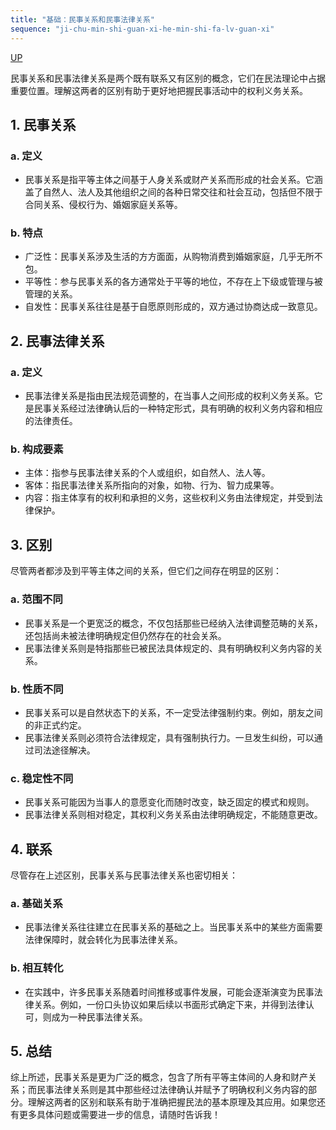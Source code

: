 ```yaml
---
title: "基础：民事关系和民事法律关系"
sequence: "ji-chu-min-shi-guan-xi-he-min-shi-fa-lv-guan-xi"
---
```


[UP](/law/civil-law-index.html)

民事关系和民事法律关系是两个既有联系又有区别的概念，它们在民法理论中占据重要位置。理解这两者的区别有助于更好地把握民事活动中的权利义务关系。

## 1. 民事关系

### a. 定义
- 民事关系是指平等主体之间基于人身关系或财产关系而形成的社会关系。它涵盖了自然人、法人及其他组织之间的各种日常交往和社会互动，包括但不限于合同关系、侵权行为、婚姻家庭关系等。

### b. 特点
- 广泛性：民事关系涉及生活的方方面面，从购物消费到婚姻家庭，几乎无所不包。
- 平等性：参与民事关系的各方通常处于平等的地位，不存在上下级或管理与被管理的关系。
- 自发性：民事关系往往是基于自愿原则形成的，双方通过协商达成一致意见。

## 2. 民事法律关系

### a. 定义
- 民事法律关系是指由民法规范调整的，在当事人之间形成的权利义务关系。它是民事关系经过法律确认后的一种特定形式，具有明确的权利义务内容和相应的法律责任。

### b. 构成要素
- 主体：指参与民事法律关系的个人或组织，如自然人、法人等。
- 客体：指民事法律关系所指向的对象，如物、行为、智力成果等。
- 内容：指主体享有的权利和承担的义务，这些权利义务由法律规定，并受到法律保护。

## 3. 区别

尽管两者都涉及到平等主体之间的关系，但它们之间存在明显的区别：

### a. 范围不同
- 民事关系是一个更宽泛的概念，不仅包括那些已经纳入法律调整范畴的关系，还包括尚未被法律明确规定但仍然存在的社会关系。
- 民事法律关系则是特指那些已被民法具体规定的、具有明确权利义务内容的关系。

### b. 性质不同
- 民事关系可以是自然状态下的关系，不一定受法律强制约束。例如，朋友之间的非正式约定。
- 民事法律关系则必须符合法律规定，具有强制执行力。一旦发生纠纷，可以通过司法途径解决。

### c. 稳定性不同
- 民事关系可能因为当事人的意愿变化而随时改变，缺乏固定的模式和规则。
- 民事法律关系则相对稳定，其权利义务关系由法律明确规定，不能随意更改。

## 4. 联系

尽管存在上述区别，民事关系与民事法律关系也密切相关：

### a. 基础关系
- 民事法律关系往往建立在民事关系的基础之上。当民事关系中的某些方面需要法律保障时，就会转化为民事法律关系。

### b. 相互转化
- 在实践中，许多民事关系随着时间推移或事件发展，可能会逐渐演变为民事法律关系。例如，一份口头协议如果后续以书面形式确定下来，并得到法律认可，则成为一种民事法律关系。

## 5. 总结

综上所述，民事关系是更为广泛的概念，包含了所有平等主体间的人身和财产关系；而民事法律关系则是其中那些经过法律确认并赋予了明确权利义务内容的部分。理解这两者的区别和联系有助于准确把握民法的基本原理及其应用。如果您还有更多具体问题或需要进一步的信息，请随时告诉我！
